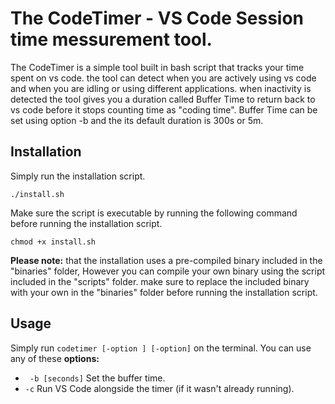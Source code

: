 # The CodeTimer - VS Code Session time messurement tool.
The CodeTimer is a simple tool built in bash script that tracks your time spent on vs code. the tool can detect when you are actively using vs code and when you are idling or using different applications.
when inactivity is detected the tool gives you a duration called Buffer Time to return back to vs code before it stops counting time as "coding time".
Buffer Time can be set using option -b and the its default duration is 300s or 5m.    

## Installation

Simply run the installation script.

    ./install.sh

Make sure the script is executable by running the following command before running the installation script.

    chmod +x install.sh
**Please note:** that the installation uses a pre-compiled binary included in the "binaries" folder,
However you can compile your own binary using the script included in the "scripts" folder. make sure to replace the included binary with your own in the "binaries" folder before running the installation script.


## Usage

Simply run `codetimer [-option ] [-option]` on the terminal.
You can use any of these **options:**

 - ` -b [seconds]` Set the buffer time.
 - ` -c ` Run VS Code alongside the timer (if it wasn't already running).
